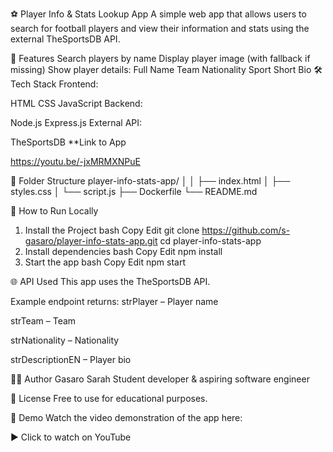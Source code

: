 ⚽ Player Info & Stats Lookup App
A simple web app that allows users to search for football players and view their information and stats using the external TheSportsDB API.

🚀 Features
Search players by name
Display player image (with fallback if missing)
Show player details:
Full Name
Team
Nationality
Sport
Short Bio
🛠 Tech Stack
Frontend:

HTML
CSS
JavaScript
Backend:

Node.js
Express.js
External API:

TheSportsDB
**Link to App

https://youtu.be/-jxMRMXNPuE

📁 Folder Structure
player-info-stats-app/ │ │ ├── index.html │ ├── styles.css │ └── script.js ├── Dockerfile └── README.md

🔧 How to Run Locally


1. Install the Project
bash
Copy
Edit
git clone https://github.com/s-gasaro/player-info-stats-app.git
cd player-info-stats-app
2. Install dependencies
bash
Copy
Edit
npm install
3. Start the app
bash
Copy
Edit
npm start

🌐 API Used
This app uses the TheSportsDB API.

Example endpoint returns:
strPlayer – Player name

strTeam – Team

strNationality – Nationality

strDescriptionEN – Player bio

👩‍💻 Author
Gasaro Sarah
Student developer & aspiring software engineer

📄 License
Free to use for educational purposes.

🎥 Demo
Watch the video demonstration of the app here:

▶️ Click to watch on YouTube
